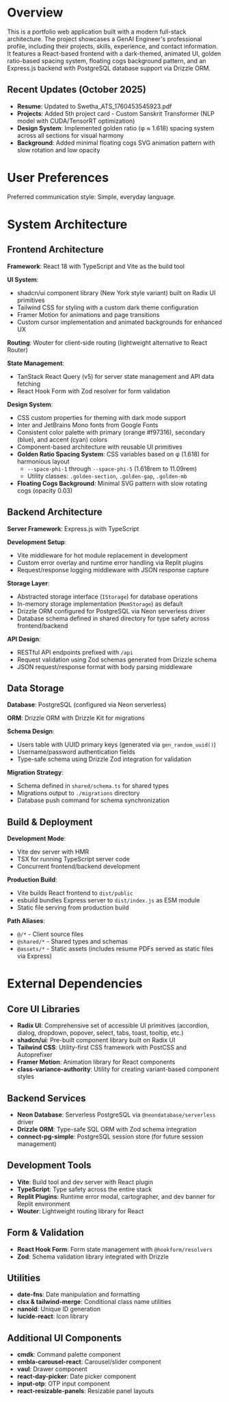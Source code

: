 # Overview

This is a portfolio web application built with a modern full-stack architecture. The project showcases a GenAI Engineer's professional profile, including their projects, skills, experience, and contact information. It features a React-based frontend with a dark-themed, animated UI, golden ratio-based spacing system, floating cogs background pattern, and an Express.js backend with PostgreSQL database support via Drizzle ORM.

## Recent Updates (October 2025)
- **Resume**: Updated to Swetha_ATS_1760453545923.pdf
- **Projects**: Added 5th project card - Custom Sanskrit Transformer (NLP model with CUDA/TensorRT optimization)
- **Design System**: Implemented golden ratio (φ ≈ 1.618) spacing system across all sections for visual harmony
- **Background**: Added minimal floating cogs SVG animation pattern with slow rotation and low opacity

# User Preferences

Preferred communication style: Simple, everyday language.

# System Architecture

## Frontend Architecture

**Framework**: React 18 with TypeScript and Vite as the build tool

**UI System**: 
- shadcn/ui component library (New York style variant) built on Radix UI primitives
- Tailwind CSS for styling with a custom dark theme configuration
- Framer Motion for animations and page transitions
- Custom cursor implementation and animated backgrounds for enhanced UX

**Routing**: Wouter for client-side routing (lightweight alternative to React Router)

**State Management**: 
- TanStack React Query (v5) for server state management and API data fetching
- React Hook Form with Zod resolver for form validation

**Design System**:
- CSS custom properties for theming with dark mode support
- Inter and JetBrains Mono fonts from Google Fonts
- Consistent color palette with primary (orange #f97316), secondary (blue), and accent (cyan) colors
- Component-based architecture with reusable UI primitives
- **Golden Ratio Spacing System**: CSS variables based on φ (1.618) for harmonious layout
  - `--space-phi-1` through `--space-phi-5` (1.618rem to 11.09rem)
  - Utility classes: `.golden-section`, `.golden-gap`, `.golden-mb`
- **Floating Cogs Background**: Minimal SVG pattern with slow rotating cogs (opacity 0.03)

## Backend Architecture

**Server Framework**: Express.js with TypeScript

**Development Setup**:
- Vite middleware for hot module replacement in development
- Custom error overlay and runtime error handling via Replit plugins
- Request/response logging middleware with JSON response capture

**Storage Layer**:
- Abstracted storage interface (`IStorage`) for database operations
- In-memory storage implementation (`MemStorage`) as default
- Drizzle ORM configured for PostgreSQL via Neon serverless driver
- Database schema defined in shared directory for type safety across frontend/backend

**API Design**:
- RESTful API endpoints prefixed with `/api`
- Request validation using Zod schemas generated from Drizzle schema
- JSON request/response format with body parsing middleware

## Data Storage

**Database**: PostgreSQL (configured via Neon serverless)

**ORM**: Drizzle ORM with Drizzle Kit for migrations

**Schema Design**:
- Users table with UUID primary keys (generated via `gen_random_uuid()`)
- Username/password authentication fields
- Type-safe schema using Drizzle Zod integration for validation

**Migration Strategy**:
- Schema defined in `shared/schema.ts` for shared types
- Migrations output to `./migrations` directory
- Database push command for schema synchronization

## Build & Deployment

**Development Mode**:
- Vite dev server with HMR
- TSX for running TypeScript server code
- Concurrent frontend/backend development

**Production Build**:
- Vite builds React frontend to `dist/public`
- esbuild bundles Express server to `dist/index.js` as ESM module
- Static file serving from production build

**Path Aliases**:
- `@/*` - Client source files
- `@shared/*` - Shared types and schemas
- `@assets/*` - Static assets (includes resume PDFs served as static files via Express)

# External Dependencies

## Core UI Libraries
- **Radix UI**: Comprehensive set of accessible UI primitives (accordion, dialog, dropdown, popover, select, tabs, toast, tooltip, etc.)
- **shadcn/ui**: Pre-built component library built on Radix UI
- **Tailwind CSS**: Utility-first CSS framework with PostCSS and Autoprefixer
- **Framer Motion**: Animation library for React components
- **class-variance-authority**: Utility for creating variant-based component styles

## Backend Services
- **Neon Database**: Serverless PostgreSQL via `@neondatabase/serverless` driver
- **Drizzle ORM**: Type-safe SQL ORM with Zod schema integration
- **connect-pg-simple**: PostgreSQL session store (for future session management)

## Development Tools
- **Vite**: Build tool and dev server with React plugin
- **TypeScript**: Type safety across the entire stack
- **Replit Plugins**: Runtime error modal, cartographer, and dev banner for Replit environment
- **Wouter**: Lightweight routing library for React

## Form & Validation
- **React Hook Form**: Form state management with `@hookform/resolvers`
- **Zod**: Schema validation library integrated with Drizzle

## Utilities
- **date-fns**: Date manipulation and formatting
- **clsx & tailwind-merge**: Conditional class name utilities
- **nanoid**: Unique ID generation
- **lucide-react**: Icon library

## Additional UI Components
- **cmdk**: Command palette component
- **embla-carousel-react**: Carousel/slider component
- **vaul**: Drawer component
- **react-day-picker**: Date picker component
- **input-otp**: OTP input component
- **react-resizable-panels**: Resizable panel layouts